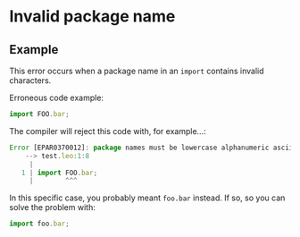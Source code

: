# Invalid package name

## Example

This error occurs when a package name in an `import` contains invalid characters.

Erroneous code example:

```js
import FOO.bar;
```

The compiler will reject this code with, for example...:

```js
Error [EPAR0370012]: package names must be lowercase alphanumeric ascii with underscores
    --> test.leo:1:8
     |
   1 | import FOO.bar;
     |        ^^^
```

In this specific case, you probably meant `foo.bar` instead.
If so, so you can solve the problem with:

```js
import foo.bar;
```
